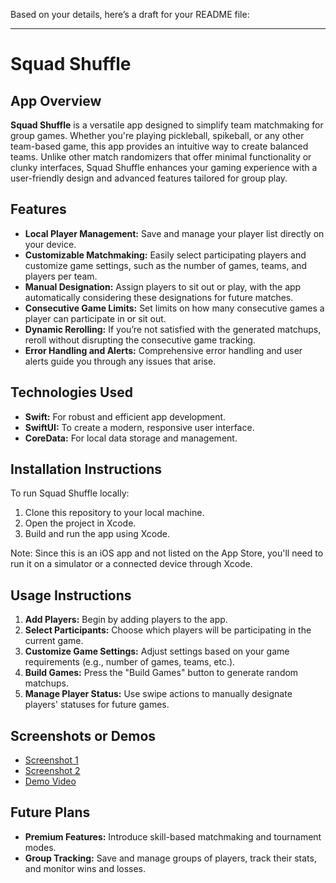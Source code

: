 Based on your details, here’s a draft for your README file:

---

# Squad Shuffle

## App Overview

**Squad Shuffle** is a versatile app designed to simplify team matchmaking for group games. Whether you're playing pickleball, spikeball, or any other team-based game, this app provides an intuitive way to create balanced teams. Unlike other match randomizers that offer minimal functionality or clunky interfaces, Squad Shuffle enhances your gaming experience with a user-friendly design and advanced features tailored for group play.

## Features

- **Local Player Management:** Save and manage your player list directly on your device.
- **Customizable Matchmaking:** Easily select participating players and customize game settings, such as the number of games, teams, and players per team.
- **Manual Designation:** Assign players to sit out or play, with the app automatically considering these designations for future matches.
- **Consecutive Game Limits:** Set limits on how many consecutive games a player can participate in or sit out.
- **Dynamic Rerolling:** If you’re not satisfied with the generated matchups, reroll without disrupting the consecutive game tracking.
- **Error Handling and Alerts:** Comprehensive error handling and user alerts guide you through any issues that arise.

## Technologies Used

- **Swift:** For robust and efficient app development.
- **SwiftUI:** To create a modern, responsive user interface.
- **CoreData:** For local data storage and management.

## Installation Instructions

To run Squad Shuffle locally:

1. Clone this repository to your local machine.
2. Open the project in Xcode.
3. Build and run the app using Xcode. 

Note: Since this is an iOS app and not listed on the App Store, you'll need to run it on a simulator or a connected device through Xcode.

## Usage Instructions

1. **Add Players:** Begin by adding players to the app.
2. **Select Participants:** Choose which players will be participating in the current game.
3. **Customize Game Settings:** Adjust settings based on your game requirements (e.g., number of games, teams, etc.).
4. **Build Games:** Press the "Build Games" button to generate random matchups.
5. **Manage Player Status:** Use swipe actions to manually designate players' statuses for future games.

## Screenshots or Demos

- [Screenshot 1](#) 
- [Screenshot 2](#)
- [Demo Video](#)

## Future Plans

- **Premium Features:** Introduce skill-based matchmaking and tournament modes.
- **Group Tracking:** Save and manage groups of players, track their stats, and monitor wins and losses.
